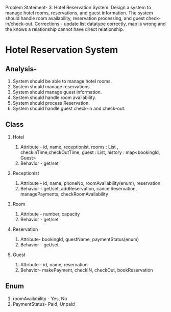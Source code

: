 Problem Statement- 3. Hotel Reservation System:
Design a system to manage hotel rooms, reservations, and guest information. 
The system should handle room availability, reservation processing, 
and guest check-in/check-out.
Corrections - update list datatype correctly, map is wrong and the knows a relationship cannot have direct relationship.

# Hotel Reservation System

## Analysis-
1. System should be able to manage hotel rooms.
2. System should manage reservations.
3. System should manage guest information.
4. System should handle room availability.
5. System should process Reservation.
6. System should handle guest check-in and check-out.

## Class

1. Hotel
    1. Attribute - id, name, receptionist, rooms : List<Room> , checkInTime,checkOutTime, guest : List<Guest>, history : map<bookingId, Guest>
    2. Behavior - get/set
   
2. Receptionist
    1. Attribute - id, name, phoneNo, roomAvailability(enum), reservation
    2. Behavior - get/set, addReservation, cancelReservation, managePayments, checkRoomAvailability
   
3. Room
    1. Attribute - number, capacity
    2. Behavior - get/set
   
4. Reservation
    1. Attribute- bookingId, guestName, paymentStatus(enum)
    2. Behavior - get/set
   
5. Guest
    1. Attribute - id, name, reservation
    2. Behavior- makePayment, checkIN, checkOut, bookReservation

## Enum
1. roomAvailability - Yes, No
2. PaymentStatus- Paid, Unpaid
